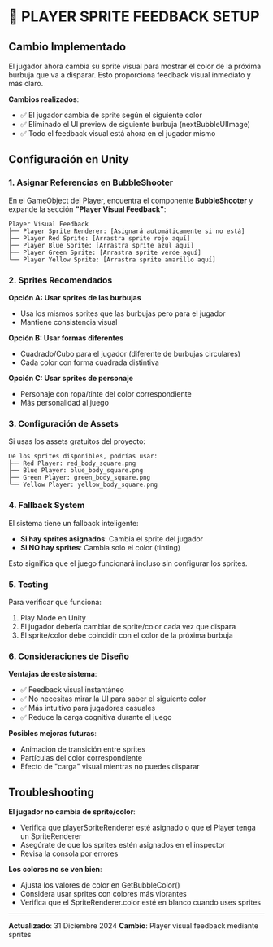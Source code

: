 # 🎨 PLAYER SPRITE FEEDBACK SETUP

## Cambio Implementado
El jugador ahora cambia su sprite visual para mostrar el color de la próxima burbuja que va a disparar. Esto proporciona feedback visual inmediato y más claro.

**Cambios realizados**:
- ✅ El jugador cambia de sprite según el siguiente color
- ✅ Eliminado el UI preview de siguiente burbuja (nextBubbleUIImage)
- ✅ Todo el feedback visual está ahora en el jugador mismo

## Configuración en Unity

### 1. Asignar Referencias en BubbleShooter

En el GameObject del Player, encuentra el componente **BubbleShooter** y expande la sección **"Player Visual Feedback"**:

```
Player Visual Feedback
├── Player Sprite Renderer: [Asignará automáticamente si no está]
├── Player Red Sprite: [Arrastra sprite rojo aquí]
├── Player Blue Sprite: [Arrastra sprite azul aquí]
├── Player Green Sprite: [Arrastra sprite verde aquí]
└── Player Yellow Sprite: [Arrastra sprite amarillo aquí]
```

### 2. Sprites Recomendados

**Opción A: Usar sprites de las burbujas**
- Usa los mismos sprites que las burbujas pero para el jugador
- Mantiene consistencia visual

**Opción B: Usar formas diferentes**
- Cuadrado/Cubo para el jugador (diferente de burbujas circulares)
- Cada color con forma cuadrada distintiva

**Opción C: Usar sprites de personaje**
- Personaje con ropa/tinte del color correspondiente
- Más personalidad al juego

### 3. Configuración de Assets

Si usas los assets gratuitos del proyecto:
```
De los sprites disponibles, podrías usar:
├── Red Player: red_body_square.png
├── Blue Player: blue_body_square.png
├── Green Player: green_body_square.png
└── Yellow Player: yellow_body_square.png
```

### 4. Fallback System

El sistema tiene un fallback inteligente:
- **Si hay sprites asignados**: Cambia el sprite del jugador
- **Si NO hay sprites**: Cambia solo el color (tinting)

Esto significa que el juego funcionará incluso sin configurar los sprites.

### 5. Testing

Para verificar que funciona:
1. Play Mode en Unity
2. El jugador debería cambiar de sprite/color cada vez que dispara
3. El sprite/color debe coincidir con el color de la próxima burbuja

### 6. Consideraciones de Diseño

**Ventajas de este sistema**:
- ✅ Feedback visual instantáneo
- ✅ No necesitas mirar la UI para saber el siguiente color
- ✅ Más intuitivo para jugadores casuales
- ✅ Reduce la carga cognitiva durante el juego

**Posibles mejoras futuras**:
- Animación de transición entre sprites
- Partículas del color correspondiente
- Efecto de "carga" visual mientras no puedes disparar

## Troubleshooting

**El jugador no cambia de sprite/color**:
- Verifica que playerSpriteRenderer esté asignado o que el Player tenga un SpriteRenderer
- Asegúrate de que los sprites estén asignados en el inspector
- Revisa la consola por errores

**Los colores no se ven bien**:
- Ajusta los valores de color en GetBubbleColor()
- Considera usar sprites con colores más vibrantes
- Verifica que el SpriteRenderer.color esté en blanco cuando uses sprites

---
**Actualizado**: 31 Diciembre 2024
**Cambio**: Player visual feedback mediante sprites
